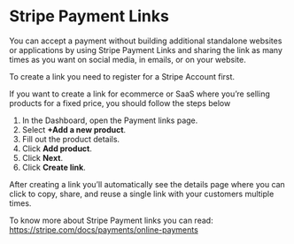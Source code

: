 # Stripe Payment Links

You can accept a payment without building additional standalone websites or applications by using Stripe Payment Links and sharing the link as many times as you want on social media, in emails, or on your website.

To create a link you need to register for a Stripe Account first. 

If you want to create a link for ecommerce or SaaS where you’re selling products for a fixed price, you should follow the steps below

1. In the Dashboard, open the Payment links page.
2. Select **+Add a new product**.
3. Fill out the product details.
4. Click **Add product**.
5. Click **Next**.
6. Click **Create link**.

After creating a link you’ll automatically see the details page where you can click to copy, share, and reuse a single link with your customers multiple times.

To know more about Stripe Payment links you can read: https://stripe.com/docs/payments/online-payments
